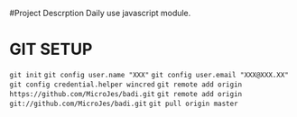 
#Project Descrption
Daily use javascript module.

# GIT SETUP
`git init`
`git config user.name "XXX"`
`git config user.email "XXX@XXX.XX"`
`git config credential.helper wincred`
`git remote add origin https://github.com/MicroJes/badi.git`
`git remote add origin git://github.com/MicroJes/badi.git`
`git pull origin master`